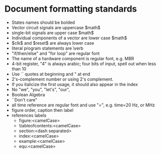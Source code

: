 # Document formatting standards
<!-- Copied from document headers as reference. Should be updated  -->
- States names should be bolded
- Vector circuit signals are uppercase \$math\$
- single-bit signals are upper case \$math\$
- Individual components of a vector are lower case \$math\$
- \$clk\$ and \$reset\$ are always lower case
- literal program statements are \verb
- "if/then/else" and "for loop" are regular font
- The name of a hardware component is regular font, e.g. MBR
- 4-bit register, "4" is always arabic; four bits of input, spell out when less than 10
- Use `` quotes at beginning and " at end
- 2's-complement number or using 2's complement.
- If you italicize the first usage, it should also appear in the index
- No "we", "you", "let's", "our",
- Boolean Algebra
- ``Don't care"
- all time reference are regular font and use "=", e.g. time=20 Hz, or MHz
- figure order, caption then label
- references labels
  - figure:\<camelCase\>
  - \tableofcontents:\<camelCase\>
  - section:\<dash separated\>
  - index:\<camelCase\>
  - example:\<camelCase\>
  - equ:\<camelCase\>
